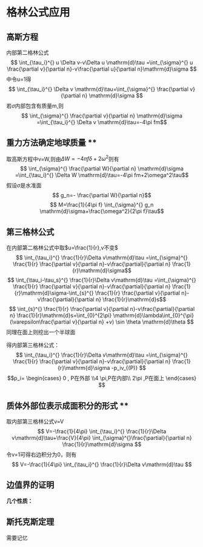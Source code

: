 # 格林公式应用

## 高斯方程

内部第二格林公式
$$ \int_{\tau_i}^{} u \Delta v-v\Delta u \mathrm{d}\tau =\int_{\sigma}^{} u \frac{\partial v}{\partial n}-v\frac{\partial u}{\partial n}\mathrm{d}\sigma $$
中令u=1得
$$ \int_{\tau_i}^{} \Delta v \mathrm{d}\tau=\int_{\sigma}^{} \frac{\partial v}{\partial n} \mathrm{d}\sigma $$
若$\sigma$内部包含有质量m,则
$$ \int_{\sigma}^{} \frac{\partial v}{\partial n} \mathrm{d}\sigma =\int_{\tau_i}^{} \Delta v \mathrm{d}\tau=-4\pi fm$$

## 重力方法确定地球质量 **

取高斯方程中v=W,则由$\Delta W=-4\pi f \delta+2\omega^2$则有
$$ \int_{\sigma}^{} \frac{\partial W}{\partial n} \mathrm{d}\sigma =\int_{\tau_i}^{} \Delta W \mathrm{d}\tau=-4\pi fm+2\omega^2\tau$$
假设$\sigma$是水准面
$$ g_n=- \frac{\partial W}{\partial n}$$
$$ M=\frac{1}{4\pi f} \int_{\sigma}^{} g_n \mathrm{d}\sigma+\frac{\omega^2}{2\pi f}\tau$$

## 第三格林公式

在内部第二格林公式中取$u=\frac{1}{r},v不变$
$$ \int_{\tau_i}^{} \frac{1}{r}\Delta v\mathrm{d}\tau =\int_{\sigma}^{} \frac{1}{r} \frac{\partial v}{\partial n}-v\frac{\partial}{\partial n} \frac{1}{r}\mathrm{d}\sigma$$
$$ \int_{\tau_i-\tau_s}^{} \frac{1}{r}\Delta v\mathrm{d}\tau =\int_{\sigma}^{} \frac{1}{r} \frac{\partial v}{\partial n}-v\frac{\partial}{\partial n} \frac{1}{r}\mathrm{d}\sigma-\int_{s}^{} \frac{1}{r} \frac{\partial v}{\partial n}-v\frac{\partial}{\partial n} \frac{1}{r}\mathrm{d}s$$
$$ \int_{s}^{} \frac{1}{r} \frac{\partial v}{\partial n}-v\frac{\partial}{\partial n} \frac{1}{r}\mathrm{d}s=\int_{0}^{2\pi} \mathrm{d}\lambda\int_{0}^{\pi} (\varepsilon\frac{\partial v}{\partial n} +v) \sin \theta \mathrm{d}\theta $$
同理在面上则挖出一个半球面

得内部第三格林公式：
$$ \int_{\tau_i}^{} \frac{1}{r}\Delta v\mathrm{d}\tau =\int_{\sigma}^{} \frac{1}{r} \frac{\partial v}{\partial n}-v\frac{\partial}{\partial n} \frac{1}{r}\mathrm{d}\sigma -p_iv_{(P)} $$
$$p_i= \begin{cases}
    0 , P在外部 \\4 \pi,P在内部\\ 2\pi ,P在面上
\end{cases} $$

## 质体外部位表示成面积分的形式 **

取内部第三格林公式v=V
$$ V=-\frac{1}{4\pi} \int_{\tau_i}^{} \frac{1}{r}\Delta v\mathrm{d}\tau+\frac{V}{4\pi} \int_{\sigma}^{}\frac{\partial}{\partial n} \frac{1}{r}\mathrm{d}\sigma $$
令v=1可得右边积分为0，则有
$$ V=-\frac{1}{4\pi} \int_{\tau_i}^{} \frac{1}{r}\Delta v\mathrm{d}\tau $$

## 边值界的证明

**几个性质：**

## 斯托克斯定理

需要记忆
